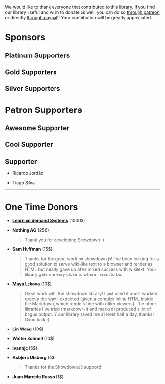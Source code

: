 We would like to thank everyone that contributed to this library. If you find our library useful and wish to donate as well, you can do so [through patreon](https://www.patreon.com/showdownjs) or directly [through paypal](https://www.paypal.me/tiviesantos)!! Your contribution will be greatly appreciated.

# Sponsors

## Platinum Supporters

## Gold Supporters

## Silver Supporters


# Patron Supporters

## Awesome Supporter

## Cool Supporter

## Supporter

 - Ricardo Jordão
 
 - Tiago Silva


---

# One Time Donors

- [**Learn on demand Systems**](http://www.learnondemandsystems.com/) (1000$)

- **Nothing AG** (25€)

    > Thank you for developing Showdown :)

- **Sam Huffman** (15$)

    > Thanks for the great work on showdown.js! I've been looking for a good solution to serve wiki-like text to a browser and render as
    HTML but nearly gave up after mixed success with wikitext. Your library gets me very close to where I want to be.

- **Maya Lekova** (10$)

    > Great work with the showdown library! I just used it and it worked exactly the way I expected 
      (given a complex inline HTML inside the Markdown, which renders fine with other viewers). 
      The other libraries I've tried (markdown-it and marked) produced a lot of bogus output. Y
      our library saved me at least half a day, thanks! Good luck :)

- **Lin Wang** (10$)

- **Walter Schnell** (10$)

- **ivanhjc** (5$)

- **Asbjørn Ulsberg** (5$)

    > Thanks for the ShowdownJS support!

- **Juan Marcelo Russo** (1$)
